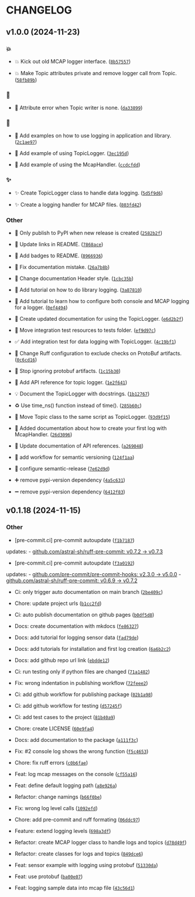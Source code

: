 # CHANGELOG


## v1.0.0 (2024-11-23)

### :boom:

- :boom: Kick out old MCAP logger interface.
  ([`8b57557`](https://github.com/8-bit-hunters/mcap_logger/commit/8b57557ae92855e77134ccb5324e51da55e2d2bf))

- :boom: Make Topic attributes private and remove logger call from Topic.
  ([`58fb89b`](https://github.com/8-bit-hunters/mcap_logger/commit/58fb89ba3bb80bc034e43c4cfe09151f6f521fcd))

### :bug:

- :bug: Attribute error when Topic writer is none.
  ([`da33899`](https://github.com/8-bit-hunters/mcap_logger/commit/da3389929759de660743033b369ad1559f00a8c1))

### :egg:

- :egg: Add examples on how to use logging in application and library.
  ([`2c1ae97`](https://github.com/8-bit-hunters/mcap_logger/commit/2c1ae976f2a3bb447165c78ccb49ab9a653feabf))

- :egg: Add example of using TopicLogger.
  ([`3ec195d`](https://github.com/8-bit-hunters/mcap_logger/commit/3ec195d9b96299f62a9f71ba69cdfe3819502a7e))

- :egg: Add example of using the McapHandler.
  ([`ccdcfdd`](https://github.com/8-bit-hunters/mcap_logger/commit/ccdcfdd439f5f571d5c48e54852bae9e39a14555))

### :sparkles:

- :sparkles: Create TopicLogger class to handle data logging.
  ([`5d5f9d6`](https://github.com/8-bit-hunters/mcap_logger/commit/5d5f9d6c77ae1249844e47973012ddca4332632c))

- :sparkles: Create a logging handler for MCAP files.
  ([`803fd42`](https://github.com/8-bit-hunters/mcap_logger/commit/803fd42d1ac2766333117daef7747e31e38290a6))

### Other

- :construction_worker: Only publish to PyPI when new release is created
  ([`2582b2f`](https://github.com/8-bit-hunters/mcap_logger/commit/2582b2f9b8064b93fd47e41e082a57b98181c17a))

- :memo: Update links in README.
  ([`7868ace`](https://github.com/8-bit-hunters/mcap_logger/commit/7868ace32032f6c206ed7dc82056bae6fc8d9121))

- :memo: Add badges to README.
  ([`8966936`](https://github.com/8-bit-hunters/mcap_logger/commit/8966936900d0722648a22bb442aff6c3c8db1ab0))

- :memo: Fix documentation mistake.
  ([`26a7b8b`](https://github.com/8-bit-hunters/mcap_logger/commit/26a7b8b0a22acea6c7c84ea39e24d3ee69c1861f))

- :art: Change documentation Header style.
  ([`1cbc35b`](https://github.com/8-bit-hunters/mcap_logger/commit/1cbc35bb53748ee191c6274a1b23f919c8432dc7))

- :memo: Add tutorial on how to do library logging.
  ([`3a87810`](https://github.com/8-bit-hunters/mcap_logger/commit/3a8781064970a02690aa9184da9e0d4772efd5a3))

- :memo: Add tutorial to learn how to configure both console and MCAP logging for a logger.
  ([`0ef4494`](https://github.com/8-bit-hunters/mcap_logger/commit/0ef44947daec5c6abd8288e82ae6e114367bd68a))

- :memo: Create updated documentation for using the TopicLogger.
  ([`e6d2b2f`](https://github.com/8-bit-hunters/mcap_logger/commit/e6d2b2f17bf7306668ac2c646ba6909db0bc17b8))

- :truck: Move integration test resources to tests folder.
  ([`ef9d97c`](https://github.com/8-bit-hunters/mcap_logger/commit/ef9d97c3692fd7beba3cdff97ed7c12be2e75f33))

- :white_check_mark: Add integration test for data logging with TopicLogger.
  ([`4c19bf1`](https://github.com/8-bit-hunters/mcap_logger/commit/4c19bf19eff941bfbb3b55e0f4816326997dda6f))

- :wrench: Change Ruff configuration to exclude checks on ProtoBuf artifacts.
  ([`0c6cd16`](https://github.com/8-bit-hunters/mcap_logger/commit/0c6cd16cc33e2443fd1702130106f2d7a3222e10))

- :see_no_evil: Stop ignoring protobuf artifacts.
  ([`1c15b30`](https://github.com/8-bit-hunters/mcap_logger/commit/1c15b309a81d2d32a8a8dd23e6fbd617011ec69d))

- :memo: Add API reference for topic logger.
  ([`1e2f641`](https://github.com/8-bit-hunters/mcap_logger/commit/1e2f641ffd8b7f797bd283c822de159814adf17c))

- :bulb: Document the TopicLogger with docstrings.
  ([`1b12767`](https://github.com/8-bit-hunters/mcap_logger/commit/1b127670d963165a47cb29683e1fe5868f920e28))

- :recycle: Use time_ns() function instead of time().
  ([`285b60c`](https://github.com/8-bit-hunters/mcap_logger/commit/285b60ccb5664bfa6e41c83bae5eefa1c755a693))

- :art: Move Topic class to the same script as TopicLogger.
  ([`93d9f15`](https://github.com/8-bit-hunters/mcap_logger/commit/93d9f154d0ac68006ed832582d6730007f5adf5c))

- :memo: Added documentation about how to create your first log with McapHandler.
  ([`26d3096`](https://github.com/8-bit-hunters/mcap_logger/commit/26d309616f5654161c3222eb68e6b2cf32616907))

- :memo: Update documentation of API references.
  ([`a269048`](https://github.com/8-bit-hunters/mcap_logger/commit/a269048f28243ff5672154162c781752c32cb657))

- :construction_worker: add workflow for semantic versioning
  ([`124f1aa`](https://github.com/8-bit-hunters/mcap_logger/commit/124f1aa2e6133bfdc513d93016ce851d97c0a695))

- :wrench: configure semantic-release
  ([`7e62d9d`](https://github.com/8-bit-hunters/mcap_logger/commit/7e62d9dd7b4ccba8b119170dc0cd6d5d8e999ddd))

- :heavy_plus_sign: remove pypi-version dependency
  ([`4a5c631`](https://github.com/8-bit-hunters/mcap_logger/commit/4a5c631a7b9bed4a83bc2564fbe7d28f636e092c))

- :heavy_minus_sign: remove pypi-version dependency
  ([`6412f83`](https://github.com/8-bit-hunters/mcap_logger/commit/6412f832a42c5b39896479cf5230962c92bc1d89))


## v0.1.18 (2024-11-15)

### Other

- [pre-commit.ci] pre-commit autoupdate
  ([`f1b7187`](https://github.com/8-bit-hunters/mcap_logger/commit/f1b71879867fe9f14311606c7f096b280f6749c7))

updates: - [github.com/astral-sh/ruff-pre-commit: v0.7.2 →
  v0.7.3](https://github.com/astral-sh/ruff-pre-commit/compare/v0.7.2...v0.7.3)

- [pre-commit.ci] pre-commit autoupdate
  ([`f3a0192`](https://github.com/8-bit-hunters/mcap_logger/commit/f3a01921258589eccd23a0a66b519b5bd988a2b3))

updates: - [github.com/pre-commit/pre-commit-hooks: v2.3.0 →
  v5.0.0](https://github.com/pre-commit/pre-commit-hooks/compare/v2.3.0...v5.0.0) -
  [github.com/astral-sh/ruff-pre-commit: v0.6.9 →
  v0.7.2](https://github.com/astral-sh/ruff-pre-commit/compare/v0.6.9...v0.7.2)

- Ci: only trigger auto documentation on main branch
  ([`2be409c`](https://github.com/8-bit-hunters/mcap_logger/commit/2be409ced83e67b1e635d2dc185eb115b8052cbf))

- Chore: update project urls
  ([`b1cc2fd`](https://github.com/8-bit-hunters/mcap_logger/commit/b1cc2fd1e2bac033ce3e178aaa22a35dda48e205))

- Ci: auto publish documentation on github pages
  ([`b0df5d8`](https://github.com/8-bit-hunters/mcap_logger/commit/b0df5d849513bbe623bf82bb8fd26ee7a7fae654))

- Docs: create documentation with mkdocs
  ([`fe86327`](https://github.com/8-bit-hunters/mcap_logger/commit/fe863277de2f4b2fb0bee99790bf6100622ee13a))

- Docs: add tutorial for logging sensor data
  ([`fad79de`](https://github.com/8-bit-hunters/mcap_logger/commit/fad79dedfeee3db494755bcc9b2deb605bd6782f))

- Docs: add tutorials for installation and first log creation
  ([`6a6b2c2`](https://github.com/8-bit-hunters/mcap_logger/commit/6a6b2c2765bf2067b8675c0c9329857270f7b6f3))

- Docs: add github repo url link
  ([`ebdde12`](https://github.com/8-bit-hunters/mcap_logger/commit/ebdde1267721e34068a99f98eceb5433233f6960))

- Ci: run testing only if python files are changed
  ([`71a1482`](https://github.com/8-bit-hunters/mcap_logger/commit/71a1482524583c4900e7d4684d665831e6c814a0))

- Fix: wrong indentation in publishing workflow
  ([`72feee2`](https://github.com/8-bit-hunters/mcap_logger/commit/72feee2f34cdf69ef68410efa3eb11bcefb96450))

- Ci: add github workflow for publishing package
  ([`02b1a98`](https://github.com/8-bit-hunters/mcap_logger/commit/02b1a9806ed07ed786f3180d75df92dd4ff9a920))

- Ci: add github workflow for testing
  ([`d57245f`](https://github.com/8-bit-hunters/mcap_logger/commit/d57245f622fdfb0640e5213f5754d7a0e5ff777d))

- Ci: add test cases to the project
  ([`81b40a9`](https://github.com/8-bit-hunters/mcap_logger/commit/81b40a9e50753b28b3dfb19694d65495c8ea9e7c))

- Chore: create LICENSE
  ([`60e9fa4`](https://github.com/8-bit-hunters/mcap_logger/commit/60e9fa439b58358763701fa61ce8c20b22aa7550))

- Docs: add documentation to the package
  ([`a111f3c`](https://github.com/8-bit-hunters/mcap_logger/commit/a111f3c2abe21c007a787626c7e697c8baeb43b7))

- Fix: #2 console log shows the wrong function
  ([`f5c4653`](https://github.com/8-bit-hunters/mcap_logger/commit/f5c4653baf1fc02fae92a81e1188e98a417fbf40))

- Chore: fix ruff errors
  ([`c0b6fae`](https://github.com/8-bit-hunters/mcap_logger/commit/c0b6faeedcfef586bbe0e08eb43666b2c8ee30ed))

- Feat: log mcap messages on the console
  ([`cf55a16`](https://github.com/8-bit-hunters/mcap_logger/commit/cf55a1629bc26184c5b8a50deb16f4114f691661))

- Feat: define default logging path
  ([`a8e926a`](https://github.com/8-bit-hunters/mcap_logger/commit/a8e926ad5746c10462404bb26ca32edbc4b3f2f5))

- Refactor: change namings
  ([`b66f0be`](https://github.com/8-bit-hunters/mcap_logger/commit/b66f0be37bd8c2925fe6b72cd40254e1c4879588))

- Fix: wrong log level calls
  ([`1092efd`](https://github.com/8-bit-hunters/mcap_logger/commit/1092efd2d0f33364142f6294e4b7c793caf6e61b))

- Chore: add pre-commit and ruff formating
  ([`06ddc97`](https://github.com/8-bit-hunters/mcap_logger/commit/06ddc9715eb03167a106792b7c437e8236ab9c37))

- Feature: extend logging levels
  ([`698a3df`](https://github.com/8-bit-hunters/mcap_logger/commit/698a3dfe067e751847f5156818a262c492000a26))

- Refactor: create MCAP logger class to handle logs and topics
  ([`d78d49f`](https://github.com/8-bit-hunters/mcap_logger/commit/d78d49ff6d30cd4316f28ea67ceed849e630fa16))

- Refactor: create classes for logs and topics
  ([`849dce6`](https://github.com/8-bit-hunters/mcap_logger/commit/849dce60ca18daafe3b22858503c295ce8254cb7))

- Feat: sensor example with logging using protobuf
  ([`51330da`](https://github.com/8-bit-hunters/mcap_logger/commit/51330da705dbc030eddef4cb9610281e49d64db9))

- Feat: use protobuf
  ([`ba00e07`](https://github.com/8-bit-hunters/mcap_logger/commit/ba00e07b68316304a6d9d932555888f4393a1202))

- Feat: logging sample data into mcap file
  ([`43c56d1`](https://github.com/8-bit-hunters/mcap_logger/commit/43c56d101aa0ab4fb48afbb968694e1c026613d6))
